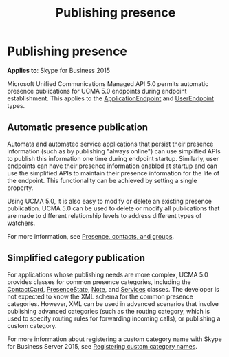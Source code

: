 ﻿---
title: Publishing presence
description: An overview of publishing presence.
TOCTitle: Publishing presence
ms:assetid: 49504cd7-0dc0-4bee-9a28-1a81e33c69a2
ms:mtpsurl: https://msdn.microsoft.com/library/Dn465950(v=office.16)
ms:contentKeyID: 65239832
ms.date: 07/27/2015
mtps_version: v=office.16
---

# Publishing presence

**Applies to**: Skype for Business 2015

Microsoft Unified Communications Managed API 5.0 permits automatic presence publications for UCMA 5.0 endpoints during endpoint establishment. This applies to the [ApplicationEndpoint](/dotnet/api/microsoft.rtc.collaboration.applicationendpoint?view=ucma-api&preserve-view=true) and [UserEndpoint](/dotnet/api/microsoft.rtc.collaboration.userendpoint?view=ucma-api&preserve-view=true) types.

## Automatic presence publication

Automata and automated service applications that persist their presence information (such as by publishing "always online") can use simplified APIs to publish this information one time during endpoint startup. Similarly, user endpoints can have their presence information enabled at startup and can use the simplified APIs to maintain their presence information for the life of the endpoint. This functionality can be achieved by setting a single property.

Using UCMA 5.0, it is also easy to modify or delete an existing presence publication. UCMA 5.0 can be used to delete or modify all publications that are made to different relationship levels to address different types of watchers.

For more information, see [Presence, contacts, and groups](presence-contacts-and-groups.md).

## Simplified category publication

For applications whose publishing needs are more complex, UCMA 5.0 provides classes for common presence categories, including the [ContactCard](https://msdn.microsoft.com/library/hh382040\(v=office.16\)), [PresenceState](https://msdn.microsoft.com/library/hh350296\(v=office.16\)), [Note](https://msdn.microsoft.com/library/hh382265\(v=office.16\)), and [Services](https://msdn.microsoft.com/library/hh385140\(v=office.16\)) classes. The developer is not expected to know the XML schema for the common presence categories. However, XML can be used in advanced scenarios that involve publishing advanced categories (such as the routing category, which is used to specify routing rules for forwarding incoming calls), or publishing a custom category. 

For more information about registering a custom category name with Skype for Business Server 2015, see [Registering custom category names](/lync/schema/registering-custom-category-names).

